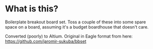 # What is this?

Boilerplate breakout board set. Toss a couple of these into some spare space on a board, assuming it's a budget boardhouse that doesn't care.


Converted (poorly) to Altium. Original in Eagle format from here: https://github.com/jaromir-sukuba/bbset
